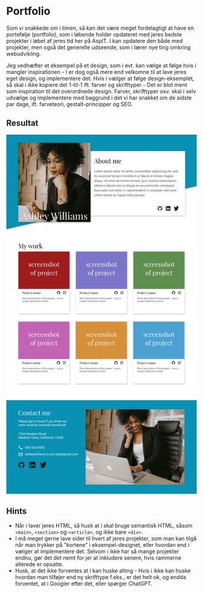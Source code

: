 # Portfolio
Som vi snakkede om i timen, så kan det være meget fordelagtigt at have en portefølje (portfolio), som i løbende holder opdateret med jeres bedste projekter i løbet af jeres tid her på AspIT. I kan opdatere den både med projekter, men også det generelle udseende, som i lærer nye ting omkring webudvikling.

Jeg vedhæfter et eksempel på et design, som i evt. kan vælge at følge hvis i mangler inspirationen - I er dog også mere end velkomne til at lave jeres eget design, og implementere det. Hvis i vælger at følge design-eksemplet, så skal i ikke kopiere det 1-til-1 ift. farver og skrifttyper - Det er blot ment som inspiration til det overordnede design. Farver, skrifttyper osv. skal i selv udvælge og implementere med baggrund i det vi har snakket om de sidste par dage, ift. farveteori, gestalt-principper og SEO.

## Resultat
![design-example](design-example.png)

## Hints
* Når i laver jeres HTML, så husk at i skal bruge semantisk HTML, såsom `<main>`, `<section>` og `<article>`, og ikke bare `<div>`.
* I må meget gerne lave sider til hvert af jeres projekter, som man kan tilgå når man trykker på "kortene" i eksempel-designet, eller hvordan end i vælger at implementere det. Selvom i ikke har så mange projekter endnu, gør det det nemt for jer at inkludere senere, hvis rammerne allerede er opsatte.
* Husk, at det ikke forventes at i kan huske alting - Hvis i ikke kan huske hvordan man tilføjer end ny skrifttype f.eks., er det helt ok, og endda forventet, at i Googler efter det, eller spørger ChatGPT.